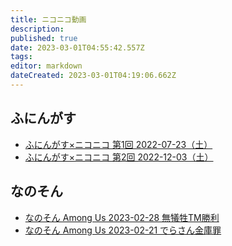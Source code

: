 ```yaml
---
title: ニコニコ動画
description: 
published: true
date: 2023-03-01T04:55:42.557Z
tags: 
editor: markdown
dateCreated: 2023-03-01T04:19:06.662Z
---
```


## ふにんがす
- [ふにんがす×ニコニコ 第1回 2022-07-23（土）](/funingus_niconico_1)
- [ふにんがす×ニコニコ 第2回 2022-12-03（土）](/funingus_niconico_2)

## なのそん

- [なのそん Among Us 2023-02-28 無犠牲TM勝利](/nanoson_amongus_2023-02-28_tm_rta)
- [なのそん Among Us 2023-02-21 でらさん金庫罪](/nanoson_amongus_2023-02-21_derasan_safe)
